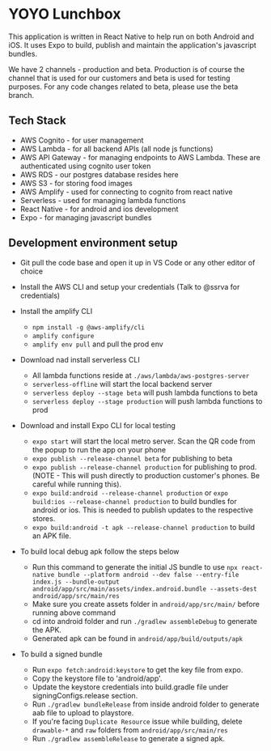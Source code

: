 # YOYO Lunchbox
This application is written in React Native to help run on both Android and iOS. It uses Expo to build,
publish and maintain the application's javascript bundles.

We have 2 channels - production and beta. Production is of course the channel that is used for our customers
and beta is used for testing purposes. For any code changes related to beta, please use the beta branch.

## Tech Stack
- AWS Cognito - for user management
- AWS Lambda - for all backend APIs (all node js functions)
- AWS API Gateway - for managing endpoints to AWS Lambda. These are authenticated using cognito user token
- AWS RDS - our postgres database resides here
- AWS S3 - for storing food images
- AWS Amplify - used for connecting to cognito from react native
- Serverless - used for managing lambda functions
- React Native - for android and ios development
- Expo - for managing javascript bundles

## Development environment setup
- Git pull the code base and open it up in VS Code or any other editor of choice
- Install the AWS CLI and setup your credentials (Talk to @ssrva for credentials)
- Install the amplify CLI
    - `npm install -g @aws-amplify/cli`
    - `amplify configure`
    - `amplify env pull` and pull the prod env
- Download nad install serverless CLI
    - All lambda functions reside at `./aws/lambda/aws-postgres-server`
    - `serverless-offline` will start the local backend server
    - `serverless deploy --stage beta` will push lambda functions to beta
    - `serverless deploy --stage production` will push lambda functions to prod
- Download and install Expo CLI for local testing
    - `expo start` will start the local metro server. Scan the QR code from the popup to run the app on your phone
    - `expo publish --release-channel beta` for publishing to beta
    - `expo publish --release-channel production` for publishing to prod. (NOTE - This will push directly to production customer's phones. Be careful while running this).
    - `expo build:android --release-channel production` or `expo build:ios --release-channel production` to build bundles for android or ios. This is needed to publish updates to the respective stores.
    - `expo build:android -t apk --release-channel production` to build an APK file.

- To build local debug apk follow the steps below
    - Run this command to generate the initial JS bundle to use `npx react-native bundle --platform android --dev false --entry-file index.js --bundle-output android/app/src/main/assets/index.android.bundle --assets-dest android/app/src/main/res`
    - Make sure you create assets folder in `android/app/src/main/` before running above command
    - cd into android folder and run `./gradlew assembleDebug` to generate the APK.
    - Generated apk can be found in `android/app/build/outputs/apk`

- To build a signed bundle
    - Run `expo fetch:android:keystore` to get the key file from expo.
    - Copy the keystore file to 'android/app'.
    - Update the keystore credentials into build.gradle file under signingConfigs.release section.
    - Run `./gradlew bundleRelease` from inside android folder to generate aab file to upload to playstore.
    - If you're facing `Duplicate Resource` issue while building, delete `drawable-*` and `raw` folders from `android/app/src/main/res`
    - Run `./gradlew assembleRelease` to generate a signed apk.
